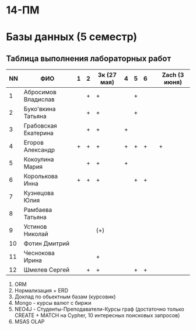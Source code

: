 # 14-ПМ
# Базы данных (5 семестр)
## Таблица выполнения лабораторных работ

| NN  | ФИО                  | 1   | 2   | 3к (27 мая) | 4   | 5   | 6   |     | Zach (3 июня) |
| --- | -------------------- | --- | --- | ----------- | --- | --- | --- | --- | ---- |
| 1   | Абросимов Владислав  |     | +   | +           |     | +   |     |     |      |
| 2   | Буко'вкина Татьяна   |     | +   | +           |     | +   |     |     |      |
| 3   | Грабовская Екатерина |     | +   | +           | +   |     |     |     |      |
| 4   | Егоров Александр     | +   | +   | +           | +   | +   | +   |     | +    |
| 5   | Кокоулина Мария      |     | +   | +           | +   |     |     |     |      |
| 6   | Королькова Инна      | +   | +   | +           |     | +   | +   |     |      |
| 7   | Кузнецова Юлия       |     |     |             |     |     |     |     |      |
| 8   | Рамбаева Татьяна     |     |     |             |     |     |     |     |      |
| 9   | Устинов Николай      |     |     | (+)         |     |     |     |     |      |
| 10  | Фотин Дмитрий        |     |     |             |     |     |     |     |      |
| 11  | Чеснокова Ирина      |     |     | +           |     |     |     |     |      |
| 12  | Шмелев Сергей        |     | +   | +           |     | +   | +   |     |      |

1. ORM
2. Нормализация + ERD
3. Доклад по обьектным базам (курсовик)
4. Mongo - курсы валют с биржи
5. NEO4J - Студенты-Преподаватели-Курсы граф (достаточно только CREATE + MATCH на Cypher, 10 интересных поисковых запросов)
6. MSAS OLAP
